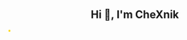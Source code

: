 <h2 align="center">Hi 👋, I'm CheXnik</h1>

<p align="center>
    A passionate backend developer from Ukraine🇺🇦 :)
</p>


<p align="center">
    <img alt="" style="border-radius: 20px; border: 2px gold solid" src="https://streak-stats.demolab.com?user=CheXnik&theme=gruvbox&hide_border=true&border_radius=20">
</p>

<p align="center">
    <img alt="" src="https://metrics.lecoq.io/CheXnik">
</p>

